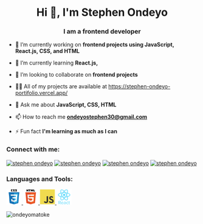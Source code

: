 <h1 align="center">Hi 👋, I'm Stephen Ondeyo</h1>
<h3 align="center">I am a frontend developer</h3>

- 🔭 I’m currently working on **frontend projects using JavaScript, React.js, CSS, and HTML**

- 🌱 I’m currently learning **React.js,**

- 👯 I’m looking to collaborate on **frontend projects**

- 👨‍💻 All of my projects are available at https://stephen-ondeyo-portifolio.vercel.app/

- 💬 Ask me about **JavaScript, CSS, HTML**

- 📫 How to reach me **ondeyostephen30@gmail.com**

- ⚡ Fun fact **I'm learning as much as I can**

<h3 align="left">Connect with me:</h3>
<p align="left">
<a href="https://twitter.com/stephen ondeyo" target="blank"><img align="center" src="https://raw.githubusercontent.com/rahuldkjain/github-profile-readme-generator/master/src/images/icons/Social/twitter.svg" alt="stephen ondeyo" height="30" width="40" /></a>
<a href="https://linkedin.com/in/stephen ondeyo" target="blank"><img align="center" src="https://raw.githubusercontent.com/rahuldkjain/github-profile-readme-generator/master/src/images/icons/Social/linked-in-alt.svg" alt="stephen ondeyo" height="30" width="40" /></a>
<a href="https://fb.com/stephen ondeyo" target="blank"><img align="center" src="https://raw.githubusercontent.com/rahuldkjain/github-profile-readme-generator/master/src/images/icons/Social/facebook.svg" alt="stephen ondeyo" height="30" width="40" /></a>
<a href="https://instagram.com/stephen ondeyo" target="blank"><img align="center" src="https://raw.githubusercontent.com/rahuldkjain/github-profile-readme-generator/master/src/images/icons/Social/instagram.svg" alt="stephen ondeyo" height="30" width="40" /></a>
</p>

<h3 align="left">Languages and Tools:</h3>
<p align="left"> <a href="https://www.w3schools.com/css/" target="_blank" rel="noreferrer"> <img src="https://raw.githubusercontent.com/devicons/devicon/master/icons/css3/css3-original-wordmark.svg" alt="css3" width="40" height="40"/> </a> <a href="https://www.w3.org/html/" target="_blank" rel="noreferrer"> <img src="https://raw.githubusercontent.com/devicons/devicon/master/icons/html5/html5-original-wordmark.svg" alt="html5" width="40" height="40"/> </a> <a href="https://developer.mozilla.org/en-US/docs/Web/JavaScript" target="_blank" rel="noreferrer"> <img src="https://raw.githubusercontent.com/devicons/devicon/master/icons/javascript/javascript-original.svg" alt="javascript" width="40" height="40"/> </a> <a href="https://reactjs.org/" target="_blank" rel="noreferrer"> <img src="https://raw.githubusercontent.com/devicons/devicon/master/icons/react/react-original-wordmark.svg" alt="react" width="40" height="40"/> </a> </p>

<p><img align="center" src="https://github-readme-stats.vercel.app/api/top-langs?username=ondeyomatoke&show_icons=true&locale=en&layout=compact" alt="ondeyomatoke" /></p>
